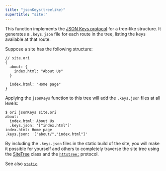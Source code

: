 ```yaml
---
title: "jsonKeys(treelike)"
supertitle: "site:"
---
```


This function implements the [JSON Keys protocol](/async-tree/jsonKeys.html) for a tree-like structure. It generates a `.keys.json` file for each route in the tree, listing the keys available at that route.

Suppose a site has the following structure:

```ori
// site.ori
{
  about: {
    index.html: "About Us"
  }

  index.html: "Home page"
}
```

Applying the `jsonKeys` function to this tree will add the `.keys.json` files at all levels:

```console
$ ori jsonKeys site.ori
about:
  index.html: About Us
  .keys.json: '["index.html"]'
index.html: Home page
.keys.json: '["about/","index.html"]'
```

By including the `.keys.json` files in the static build of the site, you will make it possible for yourself and others to completely traverse the site tree using the [SiteTree](/async-tree/SiteTree.html) class and the [`httstree:`](/builtins/httpstree.html) protocol.

See also [`static`](static.html).
